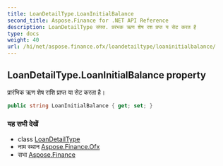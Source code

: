 ```yaml
---
title: LoanDetailType.LoanInitialBalance
second_title: Aspose.Finance for .NET API Reference
description: LoanDetailType संपत्त. प्ररंभक ऋण शेष रश प्रप्त य सेट करत है
type: docs
weight: 40
url: /hi/net/aspose.finance.ofx/loandetailtype/loaninitialbalance/
---
```

## LoanDetailType.LoanInitialBalance property

प्रारंभिक ऋण शेष राशि प्राप्त या सेट करता है।

```csharp
public string LoanInitialBalance { get; set; }
```

### यह सभी देखें

* class [LoanDetailType](../)
* नाम स्थान [Aspose.Finance.Ofx](../../loandetailtype/)
* सभा [Aspose.Finance](../../../)


